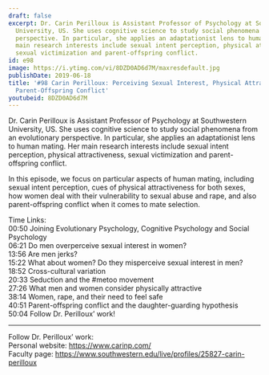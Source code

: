 ```yaml
---
draft: false
excerpt: Dr. Carin Perilloux is Assistant Professor of Psychology at Southwestern
  University, US. She uses cognitive science to study social phenomena from an evolutionary
  perspective. In particular, she applies an adaptationist lens to human mating. Her
  main research interests include sexual intent perception, physical attractiveness,
  sexual victimization and parent-offspring conflict.
id: e98
image: https://i.ytimg.com/vi/8DZD0AD6d7M/maxresdefault.jpg
publishDate: 2019-06-18
title: '#98 Carin Perilloux: Perceiving Sexual Interest, Physical Attractiveness,
  Parent-Offspring Conflict'
youtubeid: 8DZD0AD6d7M
---
```

Dr. Carin Perilloux is Assistant Professor of Psychology at Southwestern University, US. She uses cognitive science to study social phenomena from an evolutionary perspective. In particular, she applies an adaptationist lens to human mating. Her main research interests include sexual intent perception, physical attractiveness, sexual victimization and parent-offspring conflict.

In this episode, we focus on particular aspects of human mating, including sexual intent perception, cues of physical attractiveness for both sexes, how women deal with their vulnerability to sexual abuse and rape, and also parent-offspring conflict when it comes to mate selection.

Time Links:  
00:50  Joining Evolutionary Psychology, Cognitive Psychology and Social Psychology  
06:21  Do men overperceive sexual interest in women?                 
13:56  Are men jerks?        
15:22  What about women? Do they misperceive sexual interest in men?      
18:52  Cross-cultural variation        
20:33  Seduction and the #metoo movement           
27:26  What men and women consider physically attractive    
38:14  Women, rape, and their need to feel safe  
40:51  Parent-offspring conflict and the daughter-guarding hypothesis  
50:04  Follow Dr. Perilloux’ work!

---

Follow Dr. Perilloux’ work:  
Personal website: https://www.carinp.com/  
Faculty page: https://www.southwestern.edu/live/profiles/25827-carin-perilloux
